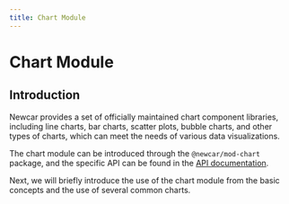 ```yaml
---
title: Chart Module
---
```


# Chart Module

## Introduction

Newcar provides a set of officially maintained chart component libraries, including line charts, bar charts, scatter plots, bubble charts, and other types of charts, which can meet the needs of various data visualizations.

The chart module can be introduced through the `@newcar/mod-chart` package, and the specific API can be found in the [API documentation](https://apis.newcarjs.org/modules/_newcar_mod_chart.html).

Next, we will briefly introduce the use of the chart module from the basic concepts and the use of several common charts.
